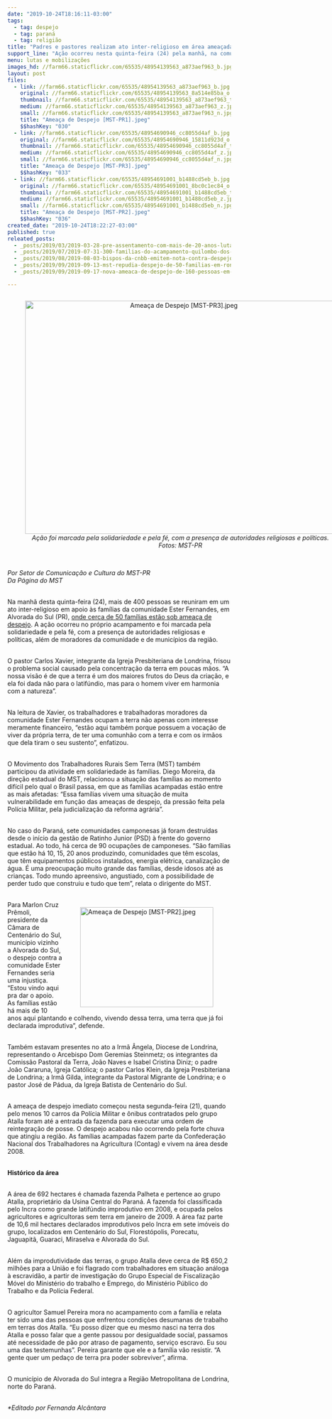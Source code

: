 ```yaml
---
date: "2019-10-24T18:16:11-03:00"
tags:
  - tag: despejo
  - tag: paraná
  - tag: religião
title: "Padres e pastores realizam ato inter-religioso em área ameaçada de despejo, no PR   "
support_line: "Ação ocorreu nesta quinta-feira (24) pela manhã, na comunidade Ester Fernandes, em Alvorada do Sul, norte do estado. "
menu: lutas e mobilizações
images_hd: //farm66.staticflickr.com/65535/48954139563_a873aef963_b.jpg
layout: post
files:
  - link: //farm66.staticflickr.com/65535/48954139563_a873aef963_b.jpg
    original: //farm66.staticflickr.com/65535/48954139563_8a514e85ba_o.jpg
    thumbnail: //farm66.staticflickr.com/65535/48954139563_a873aef963_t.jpg
    medium: //farm66.staticflickr.com/65535/48954139563_a873aef963_z.jpg
    small: //farm66.staticflickr.com/65535/48954139563_a873aef963_n.jpg
    title: "Ameaça de Despejo [MST-PR1].jpeg"
    $$hashKey: "030"
  - link: //farm66.staticflickr.com/65535/48954690946_cc8055d4af_b.jpg
    original: //farm66.staticflickr.com/65535/48954690946_15811d923d_o.jpg
    thumbnail: //farm66.staticflickr.com/65535/48954690946_cc8055d4af_t.jpg
    medium: //farm66.staticflickr.com/65535/48954690946_cc8055d4af_z.jpg
    small: //farm66.staticflickr.com/65535/48954690946_cc8055d4af_n.jpg
    title: "Ameaça de Despejo [MST-PR3].jpeg"
    $$hashKey: "033"
  - link: //farm66.staticflickr.com/65535/48954691001_b1488cd5eb_b.jpg
    original: //farm66.staticflickr.com/65535/48954691001_8bc0c1ec84_o.jpg
    thumbnail: //farm66.staticflickr.com/65535/48954691001_b1488cd5eb_t.jpg
    medium: //farm66.staticflickr.com/65535/48954691001_b1488cd5eb_z.jpg
    small: //farm66.staticflickr.com/65535/48954691001_b1488cd5eb_n.jpg
    title: "Ameaça de Despejo [MST-PR2].jpeg"
    $$hashKey: "036"
created_date: "2019-10-24T18:22:27-03:00"
published: true
releated_posts:
  - _posts/2019/03/2019-03-28-pre-assentamento-com-mais-de-20-anos-luta-contra-ameaca-de-despejo-no-parana.md
  - _posts/2019/07/2019-07-31-300-familias-do-acampamento-quilombo-dos-palmares-sofrem-despejo-em-londrina-pr.md
  - _posts/2019/08/2019-08-03-bispos-da-cnbb-emitem-nota-contra-despejo-de-familias-em-londrina-pr.md
  - _posts/2019/09/2019-09-13-mst-repudia-despejo-de-50-familias-em-roncador-no-parana.md
  - _posts/2019/09/2019-09-17-nova-ameaca-de-despejo-de-160-pessoas-em-laranjal-regiao-centro-do-parana.md

---
```

<div style="text-align:center">
<figure class="image" style="display:inline-block"><img alt="Ameaça de Despejo [MST-PR3].jpeg" height="525" src="//farm66.staticflickr.com/65535/48954690946_cc8055d4af_b.jpg" width="700" />
<figcaption><em>A&ccedil;&atilde;o foi marcada pela solidariedade e pela f&eacute;, com a presen&ccedil;a de autoridades religiosas e pol&iacute;ticas. Fotos: MST-PR</em></figcaption>
</figure>
</div>

<p><br />
<em>Por Setor de Comunica&ccedil;&atilde;o e Cultura do MST-PR<br />
Da P&aacute;gina do MST</em><br />
&nbsp;</p>

<p>Na manh&atilde; desta quinta-feira (24), mais de 400 pessoas se reuniram em um ato inter-religioso em apoio &agrave;s fam&iacute;lias da comunidade Ester Fernandes, em Alvorada do Sul (PR), <a href="http://www.mst.org.br/2019/10/23/mais-de-50-familias-resistem-a-ameaca-de-despejo-no-parana.html" target="_blank">onde cerca de 50 fam&iacute;lias est&atilde;o sob amea&ccedil;a de despejo</a>. A a&ccedil;&atilde;o ocorreu no pr&oacute;prio acampamento e foi marcada pela solidariedade e pela f&eacute;, com a presen&ccedil;a de autoridades religiosas e pol&iacute;ticas, al&eacute;m de moradores da comunidade e de munic&iacute;pios da regi&atilde;o.&nbsp;<br />
&nbsp;</p>

<p>O pastor Carlos Xavier, integrante da Igreja Presbiteriana de Londrina, frisou o problema social causado pela concentra&ccedil;&atilde;o da terra em poucas m&atilde;os. &ldquo;A nossa vis&atilde;o &eacute; de que a terra &eacute; um dos maiores frutos do Deus da cria&ccedil;&atilde;o, e ela foi dada n&atilde;o para o latif&uacute;ndio, mas para o homem viver em harmonia com a natureza&rdquo;.&nbsp;<br />
&nbsp;</p>

<p>Na leitura de Xavier, os trabalhadores e trabalhadoras moradores da comunidade Ester Fernandes ocupam a terra n&atilde;o apenas com interesse meramente financeiro, &ldquo;est&atilde;o aqui tamb&eacute;m porque possuem a voca&ccedil;&atilde;o de viver da pr&oacute;pria terra, de ter uma comunh&atilde;o com a terra e com os irm&atilde;os que dela tiram o seu sustento&rdquo;, enfatizou.&nbsp;&nbsp;<br />
&nbsp;</p>

<p>O Movimento dos Trabalhadores Rurais Sem Terra (MST) tamb&eacute;m participou da atividade em solidariedade &agrave;s fam&iacute;lias. Diego Moreira, da dire&ccedil;&atilde;o estadual do MST, relacionou a situa&ccedil;&atilde;o das fam&iacute;lias ao momento dif&iacute;cil pelo qual o Brasil passa, em que as fam&iacute;lias acampadas est&atilde;o entre as mais afetadas: &ldquo;Essa fam&iacute;lias vivem uma situa&ccedil;&atilde;o de muita vulnerabilidade em fun&ccedil;&atilde;o das amea&ccedil;as de despejo, da press&atilde;o feita pela Pol&iacute;cia Militar, pela judicializa&ccedil;&atilde;o da reforma agr&aacute;ria&rdquo;.&nbsp;<br />
&nbsp;</p>

<p>No caso do Paran&aacute;, sete comunidades camponesas j&aacute; foram destru&iacute;das desde o in&iacute;cio da gest&atilde;o de Ratinho Junior (PSD) &agrave; frente do governo estadual. Ao todo, h&aacute; cerca de 90 ocupa&ccedil;&otilde;es de camponeses. &ldquo;S&atilde;o fam&iacute;lias que est&atilde;o h&aacute; 10, 15, 20 anos produzindo, comunidades que t&ecirc;m escolas, que t&ecirc;m equipamentos p&uacute;blicos instalados, energia el&eacute;trica, canaliza&ccedil;&atilde;o de &aacute;gua. &Eacute; uma preocupa&ccedil;&atilde;o muito grande das fam&iacute;lias, desde idosos at&eacute; as crian&ccedil;as. Todo mundo apreensivo, angustiado, com a possibilidade de perder tudo que construiu e tudo que tem&rdquo;, relata o dirigente do MST.&nbsp;&nbsp;<br />
&nbsp;</p>

<figure class="image" style="float:right"><img alt="Ameaça de Despejo [MST-PR2].jpeg" height="225" src="//farm66.staticflickr.com/65535/48954691001_b1488cd5eb_b.jpg" width="300" />
<figcaption></figcaption>
</figure>

<p>Para Marlon Cruz Pr&ecirc;moli, presidente da C&acirc;mara de Centen&aacute;rio do Sul, munic&iacute;pio vizinho a Alvorada do Sul, o despejo contra a comunidade Ester Fernandes seria uma injusti&ccedil;a. &ldquo;Estou vindo aqui pra dar o apoio. As fam&iacute;lias est&atilde;o h&aacute; mais de 10 anos aqui plantando e colhendo, vivendo dessa terra, uma terra que j&aacute; foi declarada improdutiva&rdquo;, defende.&nbsp;<br />
&nbsp;</p>

<p>Tamb&eacute;m estavam presentes no ato a Irm&atilde; &Acirc;ngela, Diocese de Londrina, representando o Arcebispo Dom Geremias Steinmetz; os integrantes da Comiss&atilde;o Pastoral da Terra, Jo&atilde;o Naves e Isabel Cristina Diniz; o padre Jo&atilde;o Cararuna, Igreja Cat&oacute;lica; o pastor Carlos Klein, da Igreja Presbiteriana de Londrina; a Irm&atilde; Gilda, integrante da Pastoral Migrante de Londrina; e o pastor Jos&eacute; de P&aacute;dua, da Igreja Batista de Centen&aacute;rio do Sul.&nbsp;<br />
&nbsp;</p>

<p>A amea&ccedil;a de despejo imediato come&ccedil;ou nesta segunda-feira (21), quando pelo menos 10 carros da Pol&iacute;cia Militar e &ocirc;nibus contratados pelo grupo Atalla foram at&eacute; a entrada da fazenda para executar uma ordem de reintegra&ccedil;&atilde;o de posse. O despejo acabou n&atilde;o ocorrendo pela forte chuva que atingiu a regi&atilde;o. As fam&iacute;lias acampadas fazem parte da Confedera&ccedil;&atilde;o Nacional dos Trabalhadores na Agricultura (Contag) e vivem na &aacute;rea desde 2008.&nbsp;<br />
&nbsp;</p>

<p><strong>Hist&oacute;rico da &aacute;rea</strong><br />
&nbsp;</p>

<p>A &aacute;rea de 692 hectares &eacute; chamada fazenda Palheta e pertence ao grupo Atalla, propriet&aacute;rio da Usina Central do Paran&aacute;. A fazenda foi classificada pelo Incra como grande latif&uacute;ndio improdutivo em 2008, e ocupada pelos agricultores e agricultoras sem terra em janeiro de 2009. A &aacute;rea faz parte de 10,6 mil hectares declarados improdutivos pelo Incra em sete im&oacute;veis do grupo, localizados em Centen&aacute;rio do Sul, Florest&oacute;polis, Porecatu, Jaguapit&atilde;, Guaraci, Miraselva e Alvorada do Sul.&nbsp;<br />
&nbsp;</p>

<p>Al&eacute;m da improdutividade das terras, o grupo Atalla deve cerca de R$ 650,2 milh&otilde;es para a Uni&atilde;o e foi flagrado com trabalhadores em situa&ccedil;&atilde;o an&aacute;loga &agrave; escravid&atilde;o, a partir de investiga&ccedil;&atilde;o do Grupo Especial de Fiscaliza&ccedil;&atilde;o M&oacute;vel do Minist&eacute;rio do trabalho e Emprego, do Minist&eacute;rio P&uacute;blico do Trabalho e da Pol&iacute;cia Federal.&nbsp;<br />
&nbsp;</p>

<p>O agricultor Samuel Pereira mora no acampamento com a fam&iacute;lia e relata ter sido uma das pessoas que enfrentou condi&ccedil;&otilde;es desumanas de trabalho em terras dos Atalla. &ldquo;Eu posso dizer que eu mesmo nasci na terra dos Atalla e posso falar que a gente passou por desigualdade social, passamos at&eacute; necessidade de p&atilde;o por atraso de pagamento, servi&ccedil;o escravo. Eu sou uma das testemunhas&rdquo;. Pereira garante que ele e a fam&iacute;lia v&atilde;o resistir. &ldquo;A gente quer um peda&ccedil;o de terra pra poder sobreviver&rdquo;, afirma.</p>

<p><br />
O munic&iacute;pio de Alvorada do Sul integra a Regi&atilde;o Metropolitana de Londrina, norte do Paran&aacute;.&nbsp;</p>

<p><br />
<em>*Editado por Fernanda Alc&acirc;ntara</em></p>
